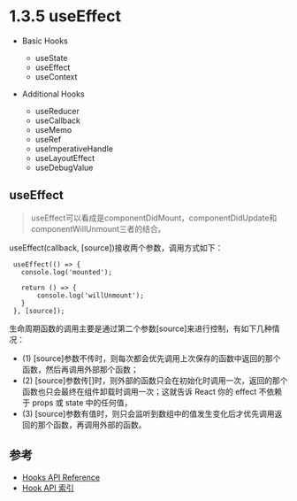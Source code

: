 # 1.3.5 useEffect

- Basic Hooks

  - useState
  - useEffect
  - useContext
- Additional Hooks

  - useReducer
  - useCallback
  - useMemo
  - useRef
  - useImperativeHandle
  - useLayoutEffect
  - useDebugValue

## useEffect

>useEffect可以看成是componentDidMount，componentDidUpdate和componentWillUnmount三者的结合。

useEffect(callback, [source])接收两个参数，调用方式如下：

```
 useEffect(() => {
   console.log('mounted');
   
   return () => {
       console.log('willUnmount');
   }
 }, [source]);
```


生命周期函数的调用主要是通过第二个参数[source]来进行控制，有如下几种情况：
- (1) [source]参数不传时，则每次都会优先调用上次保存的函数中返回的那个函数，然后再调用外部那个函数；
- (2) [source]参数传[]时，则外部的函数只会在初始化时调用一次，返回的那个函数也只会最终在组件卸载时调用一次；这就告诉 React 你的 effect 不依赖于 props 或 state 中的任何值，
- (3) [source]参数有值时，则只会监听到数组中的值发生变化后才优先调用返回的那个函数，再调用外部的函数。



## 参考
- [Hooks API Reference](https://reactjs.org/docs/hooks-reference.html)
- [Hook API 索引](https://zh-hans.reactjs.org/docs/hooks-reference.html#useeffect)
